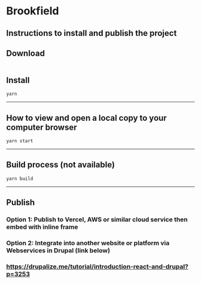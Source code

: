 # Brookfield

## Instructions to install and publish the project


## Download

``` git clone https://github.com/mobomo/brookfield.git
```


## Install
```
yarn

```

---
## How to view and open a local copy to your computer browser
```
yarn start

```

---
## Build process (not available)
```
yarn build

```

---

## Publish 

### Option 1: Publish to Vercel, AWS or similar cloud service then embed with inline frame

### Option 2: Integrate into another website or platform via Webservices in Drupal (link below)

### https://drupalize.me/tutorial/introduction-react-and-drupal?p=3253
